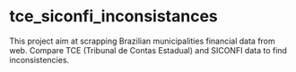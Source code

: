 # tce_siconfi_inconsistances
This project aim at scrapping Brazilian municipalities financial data from web. Compare TCE (Tribunal de Contas Estadual) and SICONFI data to find inconsistencies.
